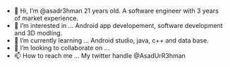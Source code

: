 - 👋 Hi, I’m @asadr3hman 21 years old. A software engineer with 3 years of market experience.
- 👀 I’m interested in ... Android app developement, software development and 3D modling.
- 🌱 I’m currently learning ... Android studio, java, c++ and data base.
- 💞️ I’m looking to collaborate on ...
- 📫 How to reach me ... My twitter handle @AsadUrR3hman

<!---
asadr3hman/asadr3hman is a ✨ special ✨ repository because its `README.md` (this file) appears on your GitHub profile.
You can click the Preview link to take a look at your changes.
--->
